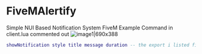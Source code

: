 # FiveMAlertify
Simple NUI Based Notification System FiveM 
Example Command in client.lua commented out
![image1|690x388](https://cdn.discordapp.com/attachments/1105624394723766282/1107578808812441670/image.png)
```lua
showNotification style title message duration -- the export i listed first then listed every other arg needed to use this :) client sided export only maybe in a bit i will add server side export
```
